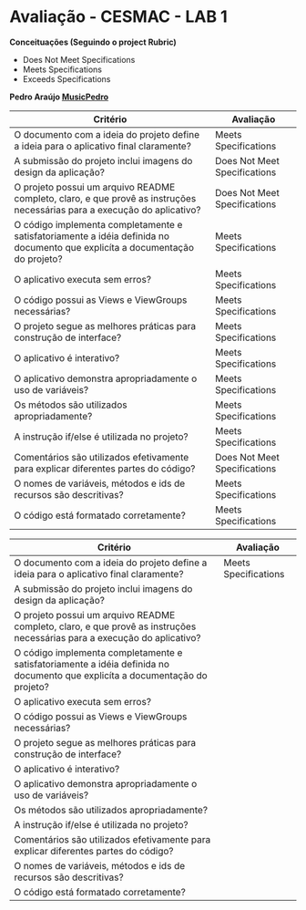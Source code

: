 # Avaliação - CESMAC - LAB 1

**Conceituações (Seguindo o project Rubric)**
- Does Not Meet Specifications
- Meets Specifications
- Exceeds Specifications


**Pedro Araújo [MusicPedro](https://github.com/pedroaraujo20/MusicPedro)**

| Critério                                                                              | Avaliação                   |
|---------------------------------------------------------------------------------------|-----------------------------|
| O documento com a ideia do projeto define a ideia para o aplicativo final claramente? | Meets Specifications |
| A submissão do projeto inclui imagens do design da aplicação?                         | Does Not Meet Specifications |
| O projeto possui um arquivo README completo, claro, e que provê as instruções necessárias para a execução do aplicativo?| Does Not Meet Specifications |
| O código implementa completamente e satisfatoriamente a idéia definida no documento que explicíta a documentação do projeto? | Meets Specifications |
| O aplicativo executa sem erros? | Meets Specifications |
| O código possui as Views e ViewGroups necessárias? | Meets Specifications |
| O projeto segue as melhores práticas para construção de interface? | Meets Specifications |
| O aplicativo é interativo? | Meets Specifications |
| O aplicativo demonstra apropriadamente o uso de variáveis? | Meets Specifications |
| Os métodos são utilizados apropriadamente? | Meets Specifications |
| A instrução if/else é utilizada no projeto? | Meets Specifications |
| Comentários são utilizados efetivamente para explicar diferentes partes do código? | Does Not Meet Specifications |
| O nomes de variáveis, métodos e ids de recursos são descritivas? | Meets Specifications |
| O código está formatado corretamente? | Meets Specifications |









| Critério                                                                              | Avaliação                   |
|---------------------------------------------------------------------------------------|-----------------------------|
| O documento com a ideia do projeto define a ideia para o aplicativo final claramente? | Meets Specifications |
| A submissão do projeto inclui imagens do design da aplicação?                         |  |
| O projeto possui um arquivo README completo, claro, e que provê as instruções necessárias para a execução do aplicativo?| |
| O código implementa completamente e satisfatoriamente a idéia definida no documento que explicíta a documentação do projeto? | |
| O aplicativo executa sem erros? | |
| O código possui as Views e ViewGroups necessárias? | |
| O projeto segue as melhores práticas para construção de interface? | |
| O aplicativo é interativo? | |
| O aplicativo demonstra apropriadamente o uso de variáveis? | |
| Os métodos são utilizados apropriadamente? | |
| A instrução if/else é utilizada no projeto? | |
| Comentários são utilizados efetivamente para explicar diferentes partes do código? | |
| O nomes de variáveis, métodos e ids de recursos são descritivas? | |
| O código está formatado corretamente? | |
